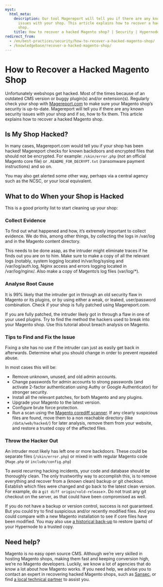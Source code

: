 ```yaml
---
myst:
  html_meta:
    description: Our tool Magereport will tell you if there are any known security
      issues with your shop. This article explains how to recover a hacked Magento
      shop.
    title: How to recover a hacked Magento shop? | Security | Hypernode
redirect_from:
  - /en/best-practices/security/how-to-recover-a-hacked-magento-shop/
  - /knowledgebase/recover-a-hacked-magento-shop/
---
```


<!-- source: https://support.hypernode.com/en/best-practices/security/how-to-recover-a-hacked-magento-shop/ -->

# How to Recover a Hacked Magento Shop

Unfortunately webshops get hacked. Most of the times because of an outdated CMS version or buggy plugin(s) and/or extension(s). Regularly check your shop with [Magereport.com](https://www.magereport.com/) to make sure your Magento shop’s security is up-to-date. Magereport will tell you if there are any known security issues with your shop and if so, how to fix them. This article explains how to recover a hacked Magento shop.

## Is My Shop Hacked?

In many cases, Magereport.com would tell you if your shop has been hacked! Magereport checks for known backdoors and encrypted files that should not be encrypted. For example: `/skin/error.php` (not an official Magento core file) or `.README_FOR_DECRYPT.txt` (ransomware payment instructions) and so on.

You may also get alerted some other way, perhaps via a central agency such as the NCSC, or your local equivalent.

## What to do When your Shop is Hacked

This is a good priority list to start cleaning up your shop:

### Collect Evidence

To find out what happened and how, it’s extremely important to collect evidence. We do this, among other things, by collecting the logs in /var/log and in the Magento content directory.

This needs to be done asap, as the intruder might eliminate traces if he finds out you are on to him. Make sure to make a copy of all the relevant logs (notably, system logging located in/var/log/syslog and /var/log/auth.log, Nginx access and errors logging located in /var/log/nginx/. Also make a copy of Magento’s log files (var/log/\*).

### Analyse Root Cause

It is 99% likely that the intruder got in through an old security flaw in Magento or its plugins, or by using either a weak, or leaked, user/password combination. Check if your shop is fully patched using Magereport.com.

If you are fully patched, the intruder likely got in through a flaw in one of your used plugins.
Try to find the method the hackers used to break into your Magento shop. Use this tutorial about breach analysis on Magento.

### Tips to Find and Fix the Issue

Fixing a site has no use if the intruder can just as easily get back in afterwards. Determine what you should change in order to prevent repeated abuse.

In most cases this will be:

- Remove unknown, unused, and old admin accounts.
- Change passwords for admin accounts to strong passwords (and activate 2-factor authentication using Authy or Google Authenticator) for stronger security.
- Install all the relevant patches, for both Magento and any plugins.
- Upgrade your Magento to the latest version.
- Configure brute force protection.
- Run a scan using the [Magento corediff scanner](../../hypernode-platform/tools/how-to-use-magento-corediff-on-hypernode.md). If any clearly suspicious files are found, move them to a non reachable directory (like `/data/web/hacked/`) for later analysis, remove them from your website, and restore a trusted copy of the affected files.

### Throw the Hacker Out

An intruder most likely has left one or more backdoors. These could be separate files (`/skin/error.php`) or mixed in with regular Magento code (`Mage.php` or `include/config.php`)

To avoid recurring hacking incidents, your code and database should be thoroughly clean. The only trustworthy way to accomplish this, is to remove everything and recover from a (known clean) backup or git checkout. Establish which files were changed and go back to the latest clean version. For example, do a `git diff origin/<old-release`>. Do not trust any git checkout on the server, as that could have been compromised as well.

If you do not have a backup or version control, success is not guaranteed. But you could try to find
suspicious and/or recently modified files. And you could compare with a new Magento installation to see if core files have been modified. You may also use [a historical back-up](../../hypernode-platform/backups/how-to-restore-your-hypernode-from-a-snapshot.md) to restore (parts) of your Hypernode to a trusted copy.

## Need help?

Magento is no easy open source CMS. Although we’re very skilled in hosting Magento shops, making them fast and keeping conversion high, we’re no Magento developers. Luckily, we know a lot of agencies that do know a lot about how Magento works. If you need help, we advise you to contact an expert in recovering hacked Magento shops, such as [Sansec](https://www.sansec.io/), or find [a local technical partner](https://www.magereport.com/page/support) to assist you.
